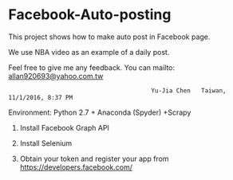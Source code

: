 # Facebook-Auto-posting
This project shows how to make auto post in Facebook page.

We use NBA video as an example of a daily post.


Feel free to give me any feedback. You can mailto: allan920693@yahoo.com.tw

                                            Yu-Jia Chen   Taiwan, 11/1/2016, 8:37 PM


Environment: Python 2.7 + Anaconda (Spyder) +Scrapy

1. Install Facebook Graph API

2. Install Selenium

3. Obtain your token and register your app from https://developers.facebook.com/


